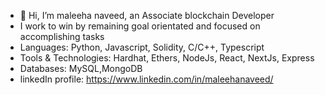 - 👋 Hi, I’m maleeha naveed, an Associate blockchain Developer
- I work to win by remaining goal orientated and focused on accomplishing tasks
- Languages: Python, Javascript, Solidity, C/C++, Typescript
- Tools & Technologies: Hardhat, Ethers, NodeJs, React, NextJs, Express
- Databases: MySQL,MongoDB
- linkedIn profile: https://www.linkedin.com/in/maleehanaveed/
